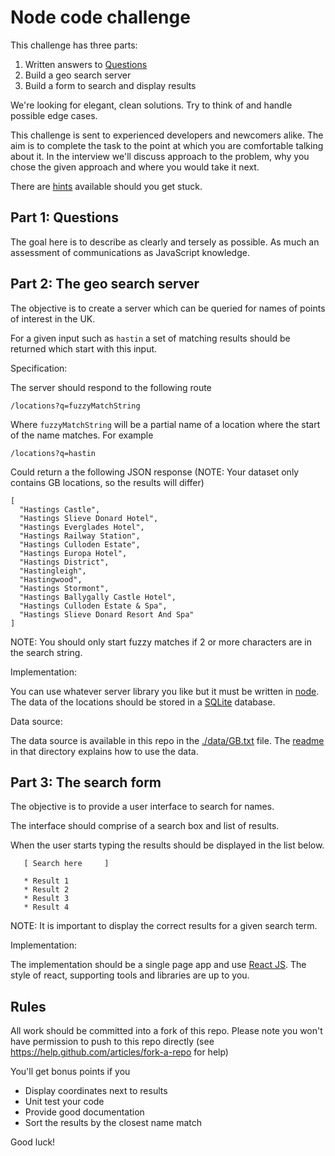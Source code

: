 # Node code challenge

This challenge has three parts:

1. Written answers to [Questions](./QUESTIONS.md)
2. Build a geo search server
3. Build a form to search and display results

We're looking for elegant, clean solutions.  Try to think of and handle possible edge cases.

This challenge is sent to experienced developers and newcomers alike. The aim is to complete the task to the point at which you are comfortable talking about it.  In the interview we'll discuss approach to the problem, why you chose the given approach and where you would take it next.

There are [hints](./HINTS.md) available should you get stuck.

## Part 1: Questions

The goal here is to describe as clearly and tersely as possible. As much an assessment of communications as JavaScript knowledge.

## Part 2: The geo search server

The objective is to create a server which can be queried for names of points of interest in the UK.

For a given input such as `hastin` a set of matching results should be returned which start with this input.

Specification:

The server should respond to the following route

    /locations?q=fuzzyMatchString

Where `fuzzyMatchString` will be a partial name of a location where the start of the name matches. For example

    /locations?q=hastin

Could return a the following JSON response (NOTE: Your dataset only contains GB locations, so the results will differ)

    [
      "Hastings Castle",
      "Hastings Slieve Donard Hotel",
      "Hastings Everglades Hotel",
      "Hastings Railway Station",
      "Hastings Culloden Estate",
      "Hastings Europa Hotel",
      "Hastings District",
      "Hastingleigh",
      "Hastingwood",
      "Hastings Stormont",
      "Hastings Ballygally Castle Hotel",
      "Hastings Culloden Estate & Spa",
      "Hastings Slieve Donard Resort And Spa"
    ]

NOTE: You should only start fuzzy matches if 2 or more characters are in the search string.

Implementation:

You can use whatever server library you like but it must be written in [node](https://nodejs.org). The data of the locations should be stored in a [SQLite](https://www.sqlite.org/) database.

Data source:

The data source is available in this repo in the [./data/GB.txt](data/) file. The [readme](data/readme.txt) in that directory explains how to use the data.

## Part 3: The search form

The objective is to provide a user interface to search for names.

The interface should comprise of a search box and list of results.

When the user starts typing the results should be displayed in the list below.

```
   [ Search here     ]

   * Result 1
   * Result 2
   * Result 3
   * Result 4

```

NOTE: It is important to display the correct results for a given search term.

Implementation:

The implementation should be a single page app and use [React JS](https://reactjs.org/). The style of react, supporting tools and libraries are up to you.

## Rules

All work should be committed into a fork of this repo. Please note you won't have permission to push to this repo directly (see <https://help.github.com/articles/fork-a-repo> for help)

You'll get bonus points if you

* Display coordinates next to results
* Unit test your code
* Provide good documentation
* Sort the results by the closest name match

Good luck!
